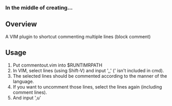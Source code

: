 ### In the middle of creating...

## Overview
A VIM plugin to shortcut commenting multiple lines (block comment)

## Usage
1. Put commentout.vim into $RUNTIMRPATH
2. In VIM, select lines (using Shift-V) and input ',,' (' isn't included in cmd).
3. The selected lines should be commented according to the manner of the language.
4. If you want to uncomment those lines, select the lines again (including comment lines).
5. And input ',u'
